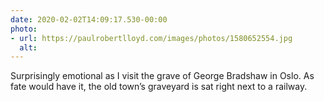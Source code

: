```yaml
---
date: 2020-02-02T14:09:17.530-00:00
photo:
- url: https://paulrobertlloyd.com/images/photos/1580652554.jpg
  alt: 
---
```

Surprisingly emotional as I visit the grave of George Bradshaw in Oslo. As fate would have it, the old town’s graveyard is sat right next to a railway.
